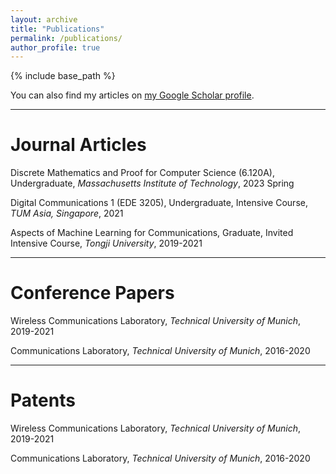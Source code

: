 ```yaml
---
layout: archive
title: "Publications"
permalink: /publications/
author_profile: true
---
```


{% include base_path %}

You can also find my articles on [my Google Scholar profile](https://scholar.google.com/citations?user=_XjFazAAAAAJ&hl=en).

***
Journal Articles
======
Discrete Mathematics and Proof for Computer Science (6.120A), Undergraduate, *Massachusetts Institute of Technology*, 2023 Spring

Digital Communications 1 (EDE 3205), Undergraduate, Intensive Course, *TUM Asia, Singapore*, 2021 

Aspects of Machine Learning for Communications, Graduate, Invited Intensive Course, *Tongji University*, 2019-2021 

***
Conference Papers
======
Wireless Communications Laboratory, *Technical University of Munich*, 2019-2021 

Communications Laboratory, *Technical University of Munich*, 2016-2020 

***
Patents
======
Wireless Communications Laboratory, *Technical University of Munich*, 2019-2021 

Communications Laboratory, *Technical University of Munich*, 2016-2020 

